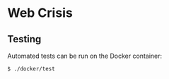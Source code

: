 # Web Crisis

## Testing

Automated tests can be run on the Docker container:

```bash
$ ./docker/test
```
